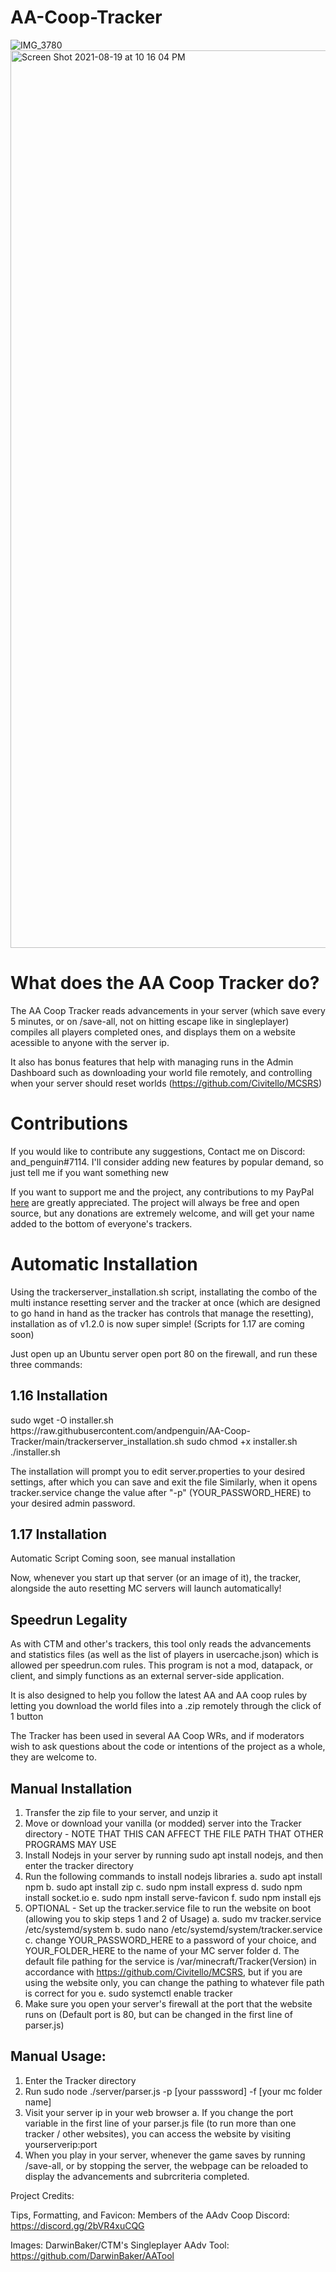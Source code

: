 # AA-Coop-Tracker
![IMG_3780](https://user-images.githubusercontent.com/71165067/130373396-ba9b152d-a04c-40d7-acdf-219f5575b99d.jpeg)
<img width="1436" alt="Screen Shot 2021-08-19 at 10 16 04 PM" src="https://user-images.githubusercontent.com/71165067/130183018-c9116a3a-f11c-460c-a0c2-281fbc64eeb8.png">

<h1>What does the AA Coop Tracker do?</h1>

The AA Coop Tracker reads advancements in your server (which save every 5 minutes, or on /save-all, not on hitting escape like in singleplayer) compiles all players completed ones, and displays them on a website acessible to anyone with the server ip.

It also has bonus features that help with managing runs in the Admin Dashboard such as downloading your world file remotely, and controlling when your server should reset worlds (https://github.com/Civitello/MCSRS)

<h1>Contributions</h1>

If you would like to contribute any suggestions, Contact me on Discord: and_penguin#7114. I'll consider adding new features by popular demand, so just tell me if you want something new

If you want to support me and the project, any contributions to my PayPal [here](https://www.paypal.com/donate?hosted_button_id=YHS2HDH2G4K62) are greatly appreciated. The project will always be free and open source, but any donations are extremely welcome, and will get your name added to the bottom of everyone's trackers.

<h1>Automatic Installation</h1>

Using the trackerserver_installation.sh script, installating the combo of the multi instance resetting server and the tracker at once (which are designed to go hand in hand as the tracker has controls that manage the resetting), installation as of v1.2.0 is now super simple! (Scripts for 1.17 are coming soon)

Just open up an Ubuntu server open port 80 on the firewall, and run these three commands:

<h2>1.16 Installation</h2>
sudo wget -O installer.sh https://raw.githubusercontent.com/andpenguin/AA-Coop-Tracker/main/trackerserver_installation.sh
sudo chmod +x installer.sh
./installer.sh

The installation will prompt you to edit server.properties to your desired settings, after which you can save and exit the file
Similarly, when it opens tracker.service change the value after "-p" (YOUR_PASSWORD_HERE) to your desired admin password.

<h2> 1.17 Installation</h2>
Automatic Script Coming soon, see manual installation

Now, whenever you start up that server (or an image of it), the tracker, alongside the auto resetting MC servers will launch automatically!

<h2>Speedrun Legality</h2>

As with CTM and other's trackers, this tool only reads the advancements and statistics files (as well as the list of players in usercache.json) which is allowed per speedrun.com rules. This program is not a mod, datapack, or client, and simply functions as an external server-side application.

It is also designed to help you follow the latest AA and AA coop rules by letting you download the world files into a .zip remotely through the click of 1 button

The Tracker has been used in several AA Coop WRs, and if moderators wish to ask questions about the code or intentions of the project as a whole, they are welcome to.

<h2>Manual Installation</h2>

1. Transfer the zip file to your server, and unzip it
2. Move or download your vanilla (or modded) server into the Tracker directory - NOTE THAT THIS CAN AFFECT THE FILE PATH THAT OTHER PROGRAMS MAY USE
3. Install Nodejs in your server by running sudo apt install nodejs, and then enter the tracker directory
4. Run the following commands to install nodejs libraries 
  a. sudo apt install npm
  b. sudo apt install zip
  c. sudo npm install express 
  d. sudo npm install socket.io 
  e. sudo npm install serve-favicon 
  f. sudo npm install ejs
5. OPTIONAL - Set up the tracker.service file to run the website on boot (allowing you to skip steps 1 and 2 of Usage)
  a. sudo mv tracker.service /etc/systemd/system
  b. sudo nano /etc/systemd/system/tracker.service
  c. change YOUR_PASSWORD_HERE to a password of your choice, and YOUR_FOLDER_HERE to the name of your MC server folder
  d. The default file pathing for the service is /var/minecraft/Tracker(Version) in accordance with https://github.com/Civitello/MCSRS, but if you are using the
  website only, you can change the pathing to whatever file path is correct for you
  e. sudo systemctl enable tracker
6. Make sure you open your server's firewall at the port that the website runs on (Default port is 80, but can be changed in the first line of parser.js)


<h2>Manual Usage:</h2>

1. Enter the Tracker directory
2. Run sudo node ./server/parser.js -p [your passsword] -f [your mc folder name]
3. Visit your server ip in your web browser
  a. If you change the port variable in the first line of your parser.js file (to run more than one tracker / other websites), you can access the website by visiting yourserverip:port
4. When you play in your server, whenever the game saves by running /save-all, or by stopping the server, the webpage can be reloaded to display the advancements and subrcriteria completed.

Project Credits:

Tips, Formatting, and Favicon: Members of the AAdv Coop Discord: https://discord.gg/2bVR4xuCQG

Images: DarwinBaker/CTM's Singleplayer AAdv Tool: https://github.com/DarwinBaker/AATool

